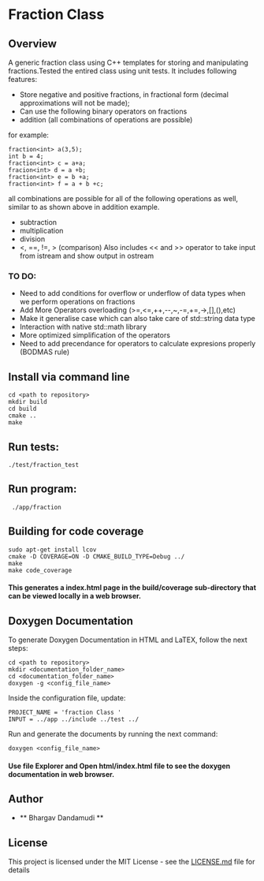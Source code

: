 # Fraction Class

## Overview 
A generic fraction class using C++ templates for storing and manipulating 
fractions.Tested the entired class using unit tests.
It includes following features:
- Store negative and positive fractions, in fractional form (decimal approximations will not be made);
- Can use the following binary operators on fractions
-   addition (all combinations of operations are possible)

for example:
```
fraction<int> a(3,5);
int b = 4;
fraction<int> c = a+a;
fracion<int> d = a +b;
fraction<int> e = b +a;
fraction<int> f = a + b +c;
```
all combinations are possible for all of the following operations as well, similar
to as shown above in addition example.
-   subtraction 
-   multiplication 
-   division
-   <, ==, !=, > (comparison) 
Also includes << and >> operator to take input from istream and show output in
ostream

### TO DO:
- Need to add conditions for overflow or underflow of data types when we
  perform operations on fractions
- Add More Operators overloading (>=,<=,++,--,~,-=,+=,->,[],(),etc)
- Make it generalise case which can also take care of std::string data type
- Interaction with native std::math library
- More optimized simplification of the operators
- Need to add precendance for operators to calculate expresions properly (BODMAS rule)


## Install via command line 
```
cd <path to repository>
mkdir build
cd build
cmake ..
make
```
## Run tests:
```
./test/fraction_test
```
## Run program:
```
 ./app/fraction 
```
## Building for code coverage 
```
sudo apt-get install lcov
cmake -D COVERAGE=ON -D CMAKE_BUILD_TYPE=Debug ../
make
make code_coverage
```
#### This generates a index.html page in the build/coverage sub-directory that can be viewed locally in a web browser.

## Doxygen Documentation
To generate Doxygen Documentation in HTML and LaTEX, follow the next steps:
```
cd <path to repository>
mkdir <documentation_folder_name>
cd <documentation_folder_name>
doxygen -g <config_file_name>
```
Inside the configuration file, update:
```
PROJECT_NAME = 'fraction Class '
INPUT = ../app ../include ../test ../
```
Run and generate the documents by running the next command:
```
doxygen <config_file_name>
`````````
#### Use file Explorer and Open html/index.html file to see the doxygen documentation in web browser.

## Author
* ** Bhargav Dandamudi **

## License

This project is licensed under the MIT License - see the [LICENSE.md](LICENSE.md) file for details
